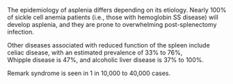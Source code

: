 The epidemiology of asplenia differs depending on its etiology. Nearly 100% of sickle cell anemia patients (i.e., those with hemoglobin SS disease) will develop asplenia, and they are prone to overwhelming post-splenectomy infection.

Other diseases associated with reduced function of the spleen include celiac disease, with an estimated prevalence of 33% to 76%, Whipple disease is 47%, and alcoholic liver disease is 37% to 100%.

Remark syndrome is seen in 1 in 10,000 to 40,000 cases.